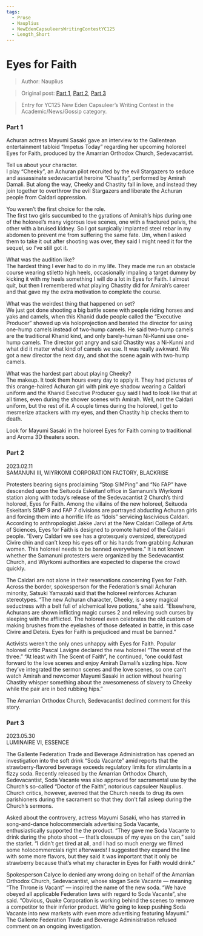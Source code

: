 ```yaml
---
tags:
  - Prose
  - Nauplius
  - NewEdenCapsuleersWritingContestYC125
  - Length_Short
---
```


# Eyes for Faith

> Author: Nauplius

> Original post: [Part 1](https://forums.eveonline.com/t/rumors-gossip-tabloids/130182/848), [Part 2](https://forums.eveonline.com/t/rumors-gossip-tabloids/130182/852), [Part 3](https://forums.eveonline.com/t/rumors-gossip-tabloids/130182/910)

> Entry for YC125 New Eden Capsuleer’s Writing Contest in the Academic/News/Gossip category.


### Part 1

Achuran actress Mayumi Sasaki gave an interview to the Gallentean entertainment tabloid “Impetus Today” regarding her upcoming holoreel Eyes for Faith, produced by the Amarrian Orthodox Church, Sedevacantist.

Tell us about your character.<br>
I play “Cheeky”, an Achuran pilot recruited by the evil Stargazers to seduce and assassinate sedevacantist heroine “Chastity”, performed by Amirah Damali. But along the way, Cheeky and Chastity fall in love, and instead they join together to overthrow the evil Stargazers and liberate the Achuran people from Caldari oppression.

You weren’t the first choice for the role.<br>
The first two girls succumbed to the gyrations of Amirah’s hips during one of the holoreel’s many vigorous love scenes, one with a fractured pelvis, the other with a bruised kidney. So I got surgically implanted steel rebar in my abdomen to prevent me from suffering the same fate. Um, when I asked them to take it out after shooting was over, they said I might need it for the sequel, so I’ve still got it.

What was the audition like?<br>
The hardest thing I ever had to do in my life. They made me run an obstacle course wearing stiletto high heels, occasionally impaling a target dummy by kicking it with my heels something I will do a lot in Eyes for Faith. I almost quit, but then I remembered what playing Chastity did for Amirah’s career and that gave my the extra motivation to complete the course.

What was the weirdest thing that happened on set?<br>
We just got done shooting a big battle scene with people riding horses and yaks and camels, when this Khanid dude people called the “Executive Producer” showed up via holoprojection and berated the director for using one-hump camels instead of two-hump camels. He said two-hump camels are the traditional Khanid kind, and only barely-human Ni-Kunni use one-hump camels. The director got angry and said Chastity was a Ni-Kunni and what did it matter what kind of camels we use. It was really awkward. We got a new director the next day, and shot the scene again with two-hump camels.

What was the hardest part about playing Cheeky?<br>
The makeup. It took them hours every day to apply it. They had pictures of this orange-haired Achuran girl with pink eye shadow wearing a Caldari uniform and the Khanid Executive Producer guy said I had to look like that at all times, even during the shower scenes with Amirah. Well, not the Caldari uniform, but the rest of it. A couple times during the holoreel, I get to mesmerize attackers with my eyes, and then Chastity hip checks them to death.

Look for Mayumi Sasaki in the holoreel Eyes for Faith coming to traditional and Aroma 3D theaters soon.


### Part 2

2023.02.11<br>
SAMANUNI III, WIYRKOMI CORPORATION FACTORY, BLACKRISE

Protesters bearing signs proclaiming “Stop SIMPing” and “No FAP” have descended upon the Seituoda Eskeitan! office in Samanuni’s Wiyrkomi station along with today’s release of the Sedevacantist 2 Church’s third holoreel, Eyes for Faith. Among the villains of the new holoreel, Seituoda Eskeitan’s SIMP 9 and FAP 7 divisions are portrayed abducting Achuran girls and forcing them into a horrific life as “idols” servicing lascivious Caldari. According to anthropologist Jakke Jarvi at the New Caldari College of Arts of Sciences, Eyes for Faith is designed to promote hatred of the Caldari people. “Every Caldari we see has a grotesquely oversized, stereotyped Civire chin and can’t keep his eyes off or his hands from grabbing Achuran women. This holoreel needs to be banned everywhere.” It is not known whether the Samanuni protesters were organized by the Sedevacantist Church, and Wiyrkomi authorities are expected to disperse the crowd quickly.

The Caldari are not alone in their reservations concerning Eyes for Faith. Across the border, spokesperson for the Federation’s small Achuran minority, Satsuki Yamazaki said that the holoreel reinforces Achuran stereotypes. “The new Achuran character, Cheeky, is a sexy magical seductress with a belt full of alchemical love potions,” she said. “Elsewhere, Achurans are shown inflicting magic curses 2 and relieving such curses by sleeping with the afflicted. The holoreel even celebrates the old custom of making brushes from the eyelashes of those defeated in battle, in this case Civire and Deteis. Eyes for Faith is prejudiced and must be banned.”

Activists weren’t the only ones unhappy with Eyes for Faith. Popular holoreel critic Pascal Lavigne declared the new holoreel “The worst of the three.” “At least with The Scent of Faith”, he continued, “one could fast forward to the love scenes and enjoy Amirah Damali’s sizzling hips. Now they’ve integrated the sermon scenes and the love scenes, so one can’t watch Amirah and newcomer Mayumi Sasaki in action without hearing Chastity whisper something about the awesomeness of slavery to Cheeky while the pair are in bed rubbing hips.”

The Amarrian Orthodox Church, Sedevacantist declined comment for this story.

### Part 3

2023.05.30<br>
LUMINAIRE VI, ESSENCE

The Gallente Federation Trade and Beverage Administration has opened an investigation into the soft drink “Soda Vacante” amid reports that the strawberry-flavored beverage exceeds regulatory limits for stimulants in a fizzy soda. Recently released by the Amarrian Orthodox Church, Sedevacantist, Soda Vacante was also approved for sacramental use by the Church’s so-called “Doctor of the Faith”, notorious capsuleer Nauplius. Church critics, however, averred that the Church needs to drug its own parishioners during the sacrament so that they don’t fall asleep during the Church’s sermons.

Asked about the controvery, actress Mayumi Sasaki, who has starred in song-and-dance holocommercials advertising Soda Vacante, enthusiastically supported the the product. “They gave me Soda Vacante to drink during the photo shoot — that’s closeups of my eyes on the can,” said the starlet. “I didn’t get tired at all, and I had so much energy we filmed some holocommercials right afterwards! I suggested they expand the line with some more flavors, but they said it was important that it only be strawberry because that’s what my character in Eyes for Faith would drink.”

Spokesperson Calyce Io denied any wrong doing on behalf of the Amarrian Orthodox Church, Sedevacantist, whose slogan Sede Vacante — meaning “The Throne is Vacant” — inspired the name of the new soda. “We have obeyed all applicable Federation laws with regard to Soda Vacante”, she said. “Obvious, Quake Corporation is working behind the scenes to remove a competitor to their inferior product. We’re going to keep pushing Soda Vacante into new markets with even more advertising featuring Mayumi.” The Gallente Federation Trade and Beverage Administration refused comment on an ongoing investigation.
